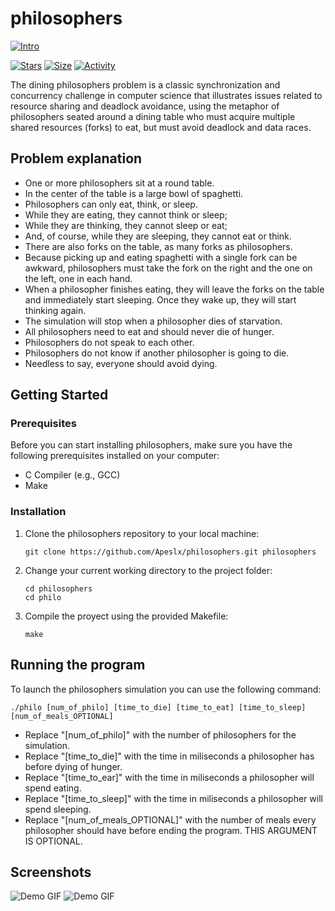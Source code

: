 # philosophers

 [![Intro](https://img.shields.io/badge/Cursus-Philosphers-success?style=for-the-badge&logo=42)](https://github.com/Apeslx/philosophers)
 
 [![Stars](https://img.shields.io/github/stars/Apeslx/philosophers?color=ffff00&label=Stars&logo=Stars&style=?style=flat)](https://github.com/Apeslx/philosophers)
 [![Size](https://img.shields.io/github/repo-size/Apeslx/philosophers?color=blue&label=Size&logo=Size&style=?style=flat)](https://github.com/Apeslx/philosophers)
 [![Activity](https://img.shields.io/github/last-commit/Apeslx/philosophers?color=red&label=Last%20Commit&style=flat)](https://github.com/Apeslx/philosophers)
 
The dining philosophers problem is a classic synchronization and concurrency challenge in computer science that illustrates issues related to resource sharing and deadlock avoidance, using the metaphor of philosophers seated around a dining table who must acquire multiple shared resources (forks) to eat, but must avoid deadlock and data races.

## Problem explanation

- One or more philosophers sit at a round table.
- In the center of the table is a large bowl of spaghetti.
- Philosophers can only eat, think, or sleep.
- While they are eating, they cannot think or sleep;
- While they are thinking, they cannot sleep or eat;
- And, of course, while they are sleeping, they cannot eat or think.
- There are also forks on the table, as many forks as philosophers.
- Because picking up and eating spaghetti with a single fork can be awkward, philosophers must take the fork on the right and the one on the left, one in each hand.
- When a philosopher finishes eating, they will leave the forks on the table and immediately start sleeping. Once they wake up, they will start thinking again.
- The simulation will stop when a philosopher dies of starvation.
- All philosophers need to eat and should never die of hunger.
- Philosophers do not speak to each other.
- Philosophers do not know if another philosopher is going to die.
- Needless to say, everyone should avoid dying.

## Getting Started

### Prerequisites

Before you can start installing philosophers, make sure you have the following prerequisites installed on your computer:

- C Compiler (e.g., GCC)
- Make

### Installation

1. Clone the philosophers repository to your local machine:

   ```shell
   git clone https://github.com/Apeslx/philosophers.git philosophers
2. Change your current working directory to the project folder:
   
   ```shell
   cd philosophers
   cd philo
3. Compile the proyect using the provided Makefile:

   ```shell
   make

## Running the program

To launch the philosophers simulation you can use the following command:

   ```shell
   ./philo [num_of_philo] [time_to_die] [time_to_eat] [time_to_sleep] [num_of_meals_OPTIONAL]
   ```

- Replace "[num_of_philo]" with the number of philosophers for the simulation.  
- Replace "[time_to_die]" with the time in miliseconds a philosopher has before dying of hunger.  
- Replace "[time_to_ear]" with the time in miliseconds a philosopher will spend eating.  
- Replace "[time_to_sleep]" with the time in miliseconds a philosopher will spend sleeping.  
- Replace "[num_of_meals_OPTIONAL]" with the number of meals every philosopher should have before ending the program. THIS ARGUMENT IS OPTIONAL.

## Screenshots

![Demo GIF](https://github.com/Apeslx/philosophers/blob/main/screenshots/Screenrecording1.gif)
![Demo GIF](https://github.com/Apeslx/philosophers/blob/main/screenshots/Screenrecording2.gif)</td>
